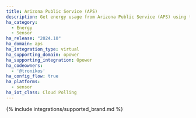 ```yaml
---
title: Arizona Public Service (APS)
description: Get energy usage from Arizona Public Service (APS) using the Opower integration
ha_category:
  - Energy
  - Sensor
ha_release: "2024.10"
ha_domain: aps
ha_integration_type: virtual
ha_supporting_domain: opower
ha_supporting_integration: Opower
ha_codeowners:
  - '@tronikos'
ha_config_flow: true
ha_platforms:
  - sensor
ha_iot_class: Cloud Polling
---
```


{% include integrations/supported_brand.md %}

